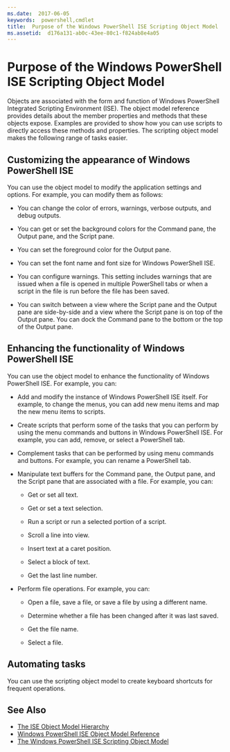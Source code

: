 ```yaml
---
ms.date:  2017-06-05
keywords:  powershell,cmdlet
title:  Purpose of the Windows PowerShell ISE Scripting Object Model
ms.assetid:  d176a131-ab0c-43ee-80c1-f824ab8e4a05
---
```


# Purpose of the Windows PowerShell ISE Scripting Object Model
  Objects are associated with the form and function of Windows PowerShell Integrated Scripting Environment (ISE). The object model reference provides details about the member properties and methods that these objects expose. Examples are provided to show how you can use scripts to directly access these methods and properties. The scripting object model makes the following range of tasks easier.

## Customizing the appearance of Windows PowerShell ISE
 You can use the object model to modify the application settings and options. For example, you can modify them as follows:

-   You can change the color of errors, warnings, verbose outputs, and debug outputs.

-   You can get or set the background colors for the Command pane, the Output pane, and the Script pane.

-   You can set the foreground color for the Output pane.

-   You can set the font name and font size for Windows PowerShell ISE.

-   You can configure warnings. This setting includes warnings that are issued when a file is opened in multiple PowerShell tabs or when a script in the file is run before the file has been saved.

-   You can switch between a view where the Script pane and the Output pane are side-by-side and a view where the Script pane is on top of the Output pane. You can dock the Command pane to the bottom or the top of the Output pane.

## Enhancing the functionality of Windows PowerShell ISE
 You can use the object model to enhance the functionality of Windows PowerShell ISE. For example, you can:

-   Add and modify the instance of Windows PowerShell ISE itself. For example, to change the menus, you can add new menu items and map the new menu items to scripts.

-   Create scripts that perform some of the tasks that you can perform by using the menu commands and buttons in Windows PowerShell ISE. For example, you can add, remove, or select a PowerShell tab.

-   Complement tasks that can be performed by using menu commands and buttons. For example, you can rename a PowerShell tab.

-   Manipulate text buffers for the Command pane, the Output pane, and the Script pane that are associated with a file. For example, you can:

    -   Get or set all text.

    -   Get or set a text selection.

    -   Run a script or run a selected portion of a script.

    -   Scroll a line into view.

    -   Insert text at a caret position.

    -   Select a block of text.

    -   Get the last line number.

-   Perform file operations. For example, you can:

    -   Open a file, save a file, or save a file by using a different name.

    -   Determine whether a file has been changed after it was last saved.

    -   Get the file name.

    -   Select a file.

## Automating tasks
 You can use the scripting object model to create keyboard shortcuts for frequent operations.

## See Also
- [The ISE Object Model Hierarchy](The-ISE-Object-Model-Hierarchy.md) 
- [Windows PowerShell ISE Object Model Reference](Windows-PowerShell-ISE-Object-Model-Reference.md) 
- [The Windows PowerShell ISE Scripting Object Model](The-Windows-PowerShell-ISE-Scripting-Object-Model.md)

  
